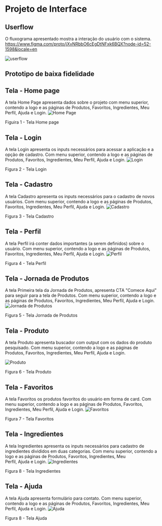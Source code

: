 
# Projeto de Interface
## Userflow
O fluxograma apresentado mostra a interação do usuário com o sistema.
https://www.figma.com/proto/jXvNRbbO6cEgDtNFxk6BQX?node-id=52-1598&locale=en

![userflow](/docs/img/Mapa%20Mental%20-%20Jornada%20de%20Usuário%20-%20Rótulo%20Fácil.jpg)

## Prototipo de baixa fidelidade
## Tela - Home page
A tela Home Page apresenta dados sobre o projeto com menu superior, contendo a logo e as páginas de Produtos, Favoritos, Ingredientes, Meu Perfil, Ajuda e Login.
![Home Page](/docs/img/telas_figma/Tela_1_Inicial.png)

Figuira 1 - Tela Home page

## Tela - Login
A tela Login apresenta os inputs necessários para acessar a aplicação e a opção de cadastro. Com menu superior, contendo a logo e as páginas de Produtos, Favoritos, Ingredientes, Meu Perfil, Ajuda e Login.
![Login](/docs/img/telas_figma/Tela_3_Login.png)

Figura 2 - Tela Login

## Tela - Cadastro
A tela Cadastro apresenta os inputs necessários para o cadastro de novos usuários. Com menu superior, contendo a logo e as páginas de Produtos, Favoritos, Ingredientes, Meu Perfil, Ajuda e Login.
![Cadastro](/docs/img/telas_figma/Tela_4_Cadastro.png)

Figura 3 - Tela Cadastro

## Tela - Perfil
A tela Perfil irá conter dados importantes (a serem definidos) sobre o usuário. Com menu superior, contendo a logo e as páginas de Produtos, Favoritos, Ingredientes, Meu Perfil, Ajuda e Login.
![Perfil](/docs/img/telas_figma/Tela_5_Perfil.png)

Figura 4 - Tela Perfil

## Tela - Jornada de Produtos
A tela Primeira tela da Jornada de Produtos, apresenta CTA "Comece Aqui" para seguir para a tela de Produtos. Com menu superior, contendo a logo e as páginas de Produtos, Favoritos, Ingredientes, Meu Perfil, Ajuda e Login.
![Jornada de Produtos](/docs/img/telas_figma/Tela_2_Inicio%20Jornada.png)

Figura 5 - Tela Jornada de Produtos
## Tela - Produto
A tela Produto apresenta buscador com output com os dados do produto pesquisado. Com menu superior, contendo a logo e as páginas de Produtos, Favoritos, Ingredientes, Meu Perfil, Ajuda e Login.

![Produto](/docs/img/telas_figma/Tela_9_Produto.png)

Figura 6 - Tela Produto

## Tela - Favoritos
A tela Favoritos os produtos favoritos do usuário em forma de card. Com menu superior, contendo a logo e as páginas de Produtos, Favoritos, Ingredientes, Meu Perfil, Ajuda e Login.
![Favoritos](/docs/img/telas_figma/Tela_6_Favoritos.png)

Figura 7 - Tela Favoritos 
## Tela - Ingredientes
A tela Ingredientes apresenta os inputs necessários para cadastro de ingredientes divididos em duas categorias. Com menu superior, contendo a logo e as páginas de Produtos, Favoritos, Ingredientes, Meu Perfil, Ajuda e Login.
![Ingredientes](/docs/img/telas_figma/Tela_7_Ingredientes.png)

Figura 8 - Tela Ingredientes
<!--
## Tela - Descrição
A tela de Descrição dos componentes quimicos explica para o usuário o que é o componente e o usuário pode dar like ou deslike para o componente quimico.

![Frame 12](https://github.com/user-attachments/assets/ebdda82a-0973-45d1-930f-c75e0532e075)

Figura 8 - Tela Descrição dos componentes
## Tela- Avaliação
A tela de Avalição mostra o histórico dos produtos que o usuário avaliou.
![Frame 13](https://github.com/user-attachments/assets/ab3c40a2-184e-4107-b060-76347c29d0a9)

Figura 8 - Tela Avaliação
-->
## Tela - Ajuda
A tela Ajuda apresenta formulário para contato. Com menu superior, contendo a logo e as páginas de Produtos, Favoritos, Ingredientes, Meu Perfil, Ajuda e Login.
![Ajuda](/docs/img/telas_figma/Tela_8_Ajuda.png)

Figura 8 - Tela Ajuda

